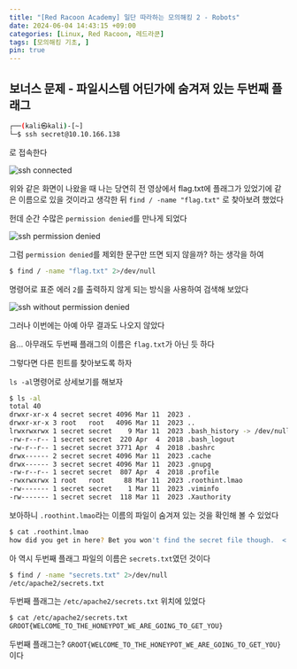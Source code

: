 ```yaml
---
title: "[Red Racoon Academy] 일단 따라하는 모의해킹 2 - Robots"
date: 2024-06-04 14:43:15 +09:00
categories: [Linux, Red Racoon, 레드라쿤]
tags: [모의해킹 기초, ]
pin: true
---
```


## 보너스 문제 - 파일시스템 어딘가에 숨겨져 있는 두번째 플래그

``` sh
┌──(kali㉿kali)-[~]
└─$ ssh secret@10.10.166.138
```
로 접속한다

![ssh connected](https://github.com/oil-lamp-cat/oil-lamp-cat.github.io/assets/103806022/1bc16986-615a-4ae5-b936-d7b1df274a72)


위와 같은 화면이 나왔을 때 나는 당연히 전 영상에서 flag.txt에 플래그가 있었기에 같은 이름으로 있을 것이라고 생각한 뒤 `find / -name "flag.txt"` 로 찾아보려 했었다

헌데 순간 수많은 `permission denied`를 만나게 되었다

![ssh permission denied](https://github.com/oil-lamp-cat/oil-lamp-cat.github.io/assets/103806022/4f3955e6-191b-4cff-8812-c317bddbabbf)

그럼 `permission denied`를 제외한 문구만 뜨면 되지 않을까? 하는 생각을 하여 

``` sh
$ find / -name "flag.txt" 2>/dev/null
```
명령어로 표준 에러 `2`를 출력하지 않게 되는 방식을 사용하여 검색해 보았다

![ssh without permission denied](https://github.com/oil-lamp-cat/oil-lamp-cat.github.io/assets/103806022/db579a17-17c2-47a8-8593-1b09d6064166)

그러나 이번에는 아예 아무 결과도 나오지 않았다

음... 아무래도 두번째 플래그의 이름은 `flag.txt`가 아닌 듯 하다

그렇다면 다른 힌트를 찾아보도록 하자

`ls -al`명령어로 상세보기를 해보자

``` sh
$ ls -al
total 40
drwxr-xr-x 4 secret secret 4096 Mar 11  2023 .
drwxr-xr-x 3 root   root   4096 Mar 11  2023 ..
lrwxrwxrwx 1 secret secret    9 Mar 11  2023 .bash_history -> /dev/null
-rw-r--r-- 1 secret secret  220 Apr  4  2018 .bash_logout
-rw-r--r-- 1 secret secret 3771 Apr  4  2018 .bashrc
drwx------ 2 secret secret 4096 Mar 11  2023 .cache
drwx------ 3 secret secret 4096 Mar 11  2023 .gnupg
-rw-r--r-- 1 secret secret  807 Apr  4  2018 .profile
-rwxrwxrwx 1 root   root     88 Mar 11  2023 .roothint.lmao
-rw------- 1 secret secret    1 Mar 11  2023 .viminfo
-rw------- 1 secret secret  118 Mar 11  2023 .Xauthority 
```

보아하니 `.roothint.lmao`라는 이름의 파일이 숨겨져 있는 것을 확인해 볼 수 있었다

```sh
$ cat .roothint.lmao
how did you get in here? Bet you won't find the secret file though.  <  secrets.txt  > 
```

아 역시 두번째 플래그 파일의 이름은 `secrets.txt`였던 것이다

``` sh
$ find / -name "secrets.txt" 2>/dev/null      
/etc/apache2/secrets.txt
```

두번째 플래그는 `/etc/apache2/secrets.txt` 위치에 있었다

``` sh
$ cat /etc/apache2/secrets.txt
GROOT{WELCOME_TO_THE_HONEYPOT_WE_ARE_GOING_TO_GET_YOU}
```

두번째 플래그는? `GROOT{WELCOME_TO_THE_HONEYPOT_WE_ARE_GOING_TO_GET_YOU}`이다